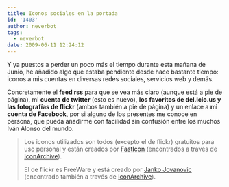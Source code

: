 ```yaml
---
title: Iconos sociales en la portada
id: '1403'
author: neverbot
tags:
  - neverbot
date: 2009-06-11 12:24:12
---
```


Y ya puestos a perder un poco más el tiempo durante esta mañana de Junio, he añadido algo que estaba pendiente desde hace bastante tiempo: iconos a mis cuentas en diversas redes sociales, servicios web y demás.

Concretamente el **feed rss** para que se vea más claro (aunque está a pie de página), mi **cuenta de twitter** (esto es nuevo), **los favoritos de del.icio.us y las fotografías de flickr** (ambos también a pie de página) y un enlace a **mi cuenta de Facebook**, por si alguno de los presentes me conoce en persona, que pueda añadirme con facilidad sin confusión entre los muchos Iván Alonso del mundo.

> Los iconos utilizados son todos (excepto el de flickr) gratuitos para uso personal y están creados por [FastIcon](http://www.fasticon.com/) (encontrados a través de [IconArchive](http://www.iconarchive.com/category/social-network/web-2-icons-by-fasticon.html)).
>
> El de flickr es FreeWare y está creado por [Janko Jovanovic](http://www.jankoatwarpspeed.com/) (encontrado también a través de [IconArchive](http://www.iconarchive.com/show/handycons-2-icons-by-jankoatwarpspeed/flickr-icon.html)).
